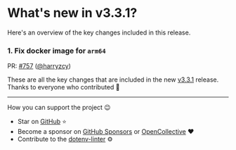 # What's new in v3.3.1?

Here's an overview of the key changes included in this release.

### 1. Fix docker image for `arm64`

PR: [#757](https://github.com/dotenv-linter/dotenv-linter/pull/757) ([@harryzcy](https://github.com/harryzcy))

These are all the key changes that are included in the new [v3.3.1](https://github.com/dotenv-linter/dotenv-linter/releases/tag/v3.2.0) release.<br/>
Thanks to everyone who contributed 🙏

---

How you can support the project 😉

* Star on [GitHub](https://github.com/dotenv-linter/dotenv-linter) ⭐️
* Become a sponsor on [GitHub Sponsors](https://github.com/sponsors/dotenv-linter) or [OpenCollective](https://opencollective.com/dotenv-linter) ❤️
* Contribute to the [dotenv-linter](https://github.com/dotenv-linter/dotenv-linter/blob/master/CONTRIBUTING.md) ⚙️
